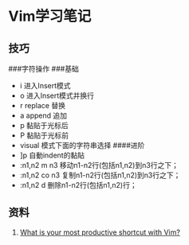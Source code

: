 Vim学习笔记
====================


## 技巧


###字符操作
###基础
* i  进入Insert模式
* o  进入Insert模式并换行
* r  replace 替换
* a  append 追加
* p  黏贴于光标后
* P  黏贴于光标前
* visual 模式下面的字符串选择
####进阶
* ]p 自動indent的黏貼
* :n1,n2 m n3     移动n1-n2行(包括n1,n2)到n3行之下；
* :n1,n2 co n3    复制n1-n2行(包括n1,n2)到n3行之下；
* :n1,n2 d        删除n1-n2行(包括n1,n2)行；
## 资料
1. [What is your most productive shortcut with Vim?](http://stackoverflow.com/questions/1218390/what-is-your-most-productive-shortcut-with-vim/1220118#1220118)
